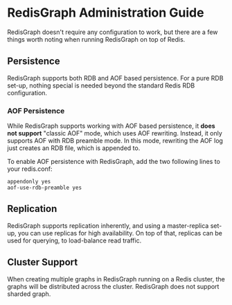 # RedisGraph Administration Guide

RedisGraph doesn't require any configuration to work, but there are a few things worth noting when running RedisGraph on top of Redis.

## Persistence

RedisGraph supports both RDB and AOF based persistence. For a pure RDB set-up, nothing special is needed beyond the standard Redis RDB configuration.

### AOF Persistence

While RedisGraph supports working with AOF based persistence, it **does not support** "classic AOF" mode, which uses AOF rewriting. Instead, it only supports AOF with RDB preamble mode. In this mode, rewriting the AOF log just creates an RDB file, which is appended to. 

To enable AOF persistence with RedisGraph, add the two following lines to your redis.conf:

```
appendonly yes
aof-use-rdb-preamble yes
``` 

## Replication

RedisGraph supports replication inherently, and using a master-replica set-up, you can use replicas for high availability. On top of that, replicas can be used for querying, to load-balance read traffic. 

## Cluster Support

When creating multiple graphs in RedisGraph running on a Redis cluster, the graphs will be distributed across the cluster. RedisGraph does not support sharded graph.
